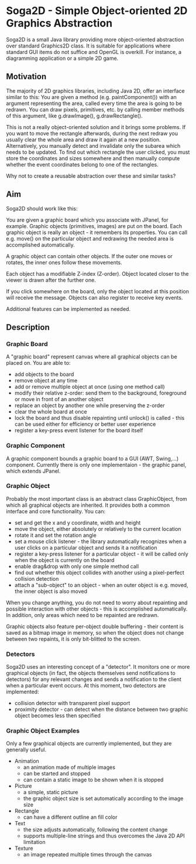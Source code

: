 Soga2D - Simple Object-oriented 2D Graphics Abstraction
=======================================================

Soga2D is a small Java library providing more object-oriented abstraction over standard Graphics2D class. It is suitable for applications where standard GUI items do not suffice and OpenGL is overkill. For instance, a diagramming application or a simple 2D game.

Motivation
----------
The majority of 2D graphics libraries, including Java 2D, offer an interface similar to this: You are given a method (e.g. paintComponent()) with an argument representing the area, called every time the area is going to be redrawn. You can draw pixels, primitives, etc. by calling member methods of this argument, like g.drawImage(), g.drawRectangle().

This is not a really object-oriented solution and it brings some problems. If you want to move the rectangle afterwards, during the next redraw you usually clear the whole area and draw it again at a new position. Alternatively, you manually detect and invalidate only the subarea which needs to be updated. To find out which rectangle the user clicked, you must store the coordinates and sizes somewhere and then manually compute whether the event coordinates belong to one of the rectangles.

Why not to create a reusable abstraction over these and similar tasks?

Aim
---
Soga2D should work like this:

You are given a graphic board which you associate with JPanel, for example. Graphic objects (primitives, images) are put on the board. Each graphic object is really an object - it remembers its properties. You can call e.g. move() on the particular object and redrawing the needed area is accomplished automatically.

A graphic object can contain other objects. If the outer one moves or rotates, the inner ones follow these movements.

Each object has a modifiable Z-index (Z-order). Object located closer to the viewer is drawn after the further one.

If you click somewhere on the board, only the object located at this position will receive the message. Objects can also register to receive key events.

Additional features can be implemented as needed.

Description
-----------

### Graphic Board

A "graphic board" represent canvas where all graphical objects can be placed on. You are able to:

* add objects to the board
* remove object at any time
* add or remove multiple object at once (using one method call)
* modify their relative z-order: send them to the background, foreground or move in front of an another object
* replace an object by another one while preserving the z-order
* clear the whole board at once
* lock the board and thus disable repainting until unlock() is called - this can be used either for efficiency or better user experience
* register a key-press event listener for the board itself

### Graphic Component

A graphic component bounds a graphic board to a GUI (AWT, Swing,...) component. Currently there is only one implementaion - the graphic panel, which extends JPanel.

### Graphic Object

Probably the most important class is an abstract class GraphicObject, from which all graphical objects are inherited. It provides both a common interface and core functionality. You can:

* set and get the x and y coordinate, width and height
* move the object, either absolutely or relatively to the current location
* rotate it and set the rotation angle
* set a mouse click listener - the library automatically recognizes when a user clicks on a particular object and sends it a notification
* register a key-press listener for a particular object - it will be called only when the object is currently on the board
* enable drag&drop with only one simple method call
* find out whether this object collides with another using a pixel-perfect collision detection
* attach a "sub-object" to an object - when an outer object is e.g. moved, the inner object is also moved

When you change anything, you do not need to worry about repainting and possible interaction with other objects - this is accomplished automatically. In addition, only areas which need to be repainted are redrawn.

Graphic objects also feature per-object double buffering - their content is saved as a bitmap image in memory, so when the object does not change between two repaints, it is only bit-blitted to the screen.

### Detectors

Soga2D uses an interesting concept of a "detector". It monitors one or more graphical objects (in fact, the objects themselves send notifications to detectors) for any relevant changes and sends a notification to the client when a particular event occurs. At this moment, two detectors are implemented:

* collision detector with transparent pixel support
* proximity detector - can detect when the distance between two graphic object becomes less then specified

### Graphic Object Examples

Only a few graphical objects are currently implemented, but they are generally useful.

* Animation
  * an animation made of multiple images
  * can be started and stopped
  * can contain a static image to be shown when it is stopped
* Picture
  * a simple, static picture
  * the graphic object size is set automatically according to the image size
* Rectangle
  * can have a different outline an fill color
* Text
  * the size adjusts automatically, following the content change
  * supports multiple-line strings and thus overcomes the Java 2D API limitation
* Texture
  * an image repeated multiple times through the canvas
